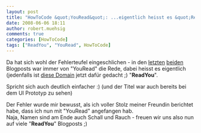 ```yaml
---
layout: post
title: "HowToCode &quot;YouRead&quot;: ...eigentlich heisst es &quot;ReadYou&quot;"
date: 2008-06-06 18:11
author: robert.muehsig
comments: true
categories: [HowToCode]
tags: ["ReadYou", "YouRead", HowToCode]
---
```

<p>Da hat sich wohl der Fehlerteufel eingeschlichen - in den <a href="http://code-inside.de/blog/2008/06/03/howtocode-youread-community-getriebene-professionelle-applikationsentwicklung/">letzten</a> <a href="http://code-inside.de/blog/2008/06/05/howtocode-youread-was-soll-das-system-denn-leisten-gedanken-an-die-anforderungen/">beiden</a> Blogposts war immer von "YouRead" die Rede, dabei heisst es eigentlich (jedenfalls ist <a href="http://www.readyou.de/">diese Domain</a> jetzt dafür gedacht ;) "<strong>ReadYou</strong>".</p> <p>Spricht sich auch deutlich einfacher :) (und der Titel war auch bereits bei dem UI Prototyp zu sehen)</p> <p>Der Fehler wurde mir bewusst, als ich voller Stolz meiner Freundin berichtet habe, dass ich nun mit "YouRead" angefangen hab. <br>Naja, Namen sind am Ende auch Schall und Rauch - freuen wir uns also nun auf viele "<strong>ReadYou</strong>" Blogposts ;)</p>
